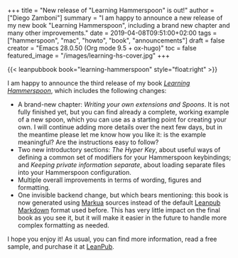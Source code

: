 +++
title = "New release of \"Learning Hammerspoon\" is out!"
author = ["Diego Zamboni"]
summary = "I am happy to announce a new release of my new book \"Learning Hammerspoon\", including a brand new chapter and many other improvements."
date = 2019-04-08T09:51:00+02:00
tags = ["hammerspoon", "mac", "howto", "book", "announcements"]
draft = false
creator = "Emacs 28.0.50 (Org mode 9.5 + ox-hugo)"
toc = false
featured_image = "/images/learning-hs-cover.jpg"
+++

{{< leanpubbook book="learning-hammerspoon" style="float:right" >}}

I am happy to announce the third release of my book _[Learning Hammerspoon](https://leanpub.com/learning-hammerspoon)_, which includes the following changes:

-   A brand-new chapter: _Writing your own extensions and Spoons_. It is not fully finished yet, but you can find already a complete, working example of a new spoon, which you can use as a starting point for creating your own. I will continue adding more details over the next few days, but in the meantime please let me know how you like it: is the example meaningful? Are  the instructions easy to follow?
-   Two new introductory sections: _The Hyper Key_, about useful ways of defining  a common set of modifiers for your Hammerspoon keybindings; and _Keeping private information separate_, about loading separate files into your Hammerspoon configuration.
-   Multiple overall improvements in terms of wording,  figures and formatting.
-   One invisible backend change, but which bears mentioning: this book is now generated using [Markua](https://leanpub.com/markua/read) sources instead of the default [Leanpub Markdown](https://leanpub.com/help/manual) format used before. This has very little impact  on the final book as you see it, but it will make it easier in the future to handle more complex formatting as needed.

I hope you enjoy it! As usual, you can find more information, read a free sample, and purchase it at [LeanPub](https://leanpub.com/learning-hammerspoon/).
